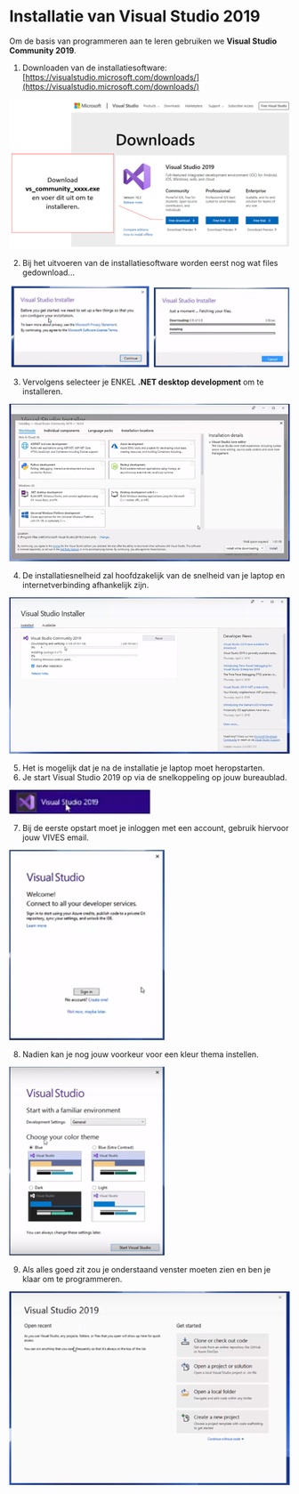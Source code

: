 # Installatie van Visual Studio 2019

Om de basis van programmeren aan te leren gebruiken we **Visual Studio Community 2019**.

1. Downloaden van de installatiesoftware: 
[https://visualstudio.microsoft.com/downloads/](https://visualstudio.microsoft.com/downloads/)

![download](./images/afbeelding1.png)

2. Bij het uitvoeren van de installatiesoftware worden eerst nog wat files gedownload...

![download](./images/afbeelding2.png)

3. Vervolgens selecteer je ENKEL **.NET desktop development** om te installeren.

![download](./images/afbeelding3.png)

4. De installatiesnelheid zal hoofdzakelijk van de snelheid van je laptop en internetverbinding afhankelijk zijn.

![download](./images/afbeelding4.png)

5. Het is mogelijk dat je na de installatie je laptop moet heropstarten.
6. Je start Visual Studio 2019 op via de snelkoppeling op jouw bureaublad.

![download](./images/afbeelding5.png)

7. Bij de eerste opstart moet je inloggen met een account, gebruik hiervoor jouw VIVES email.

![download](./images/afbeelding6.png)

8. Nadien kan je nog jouw voorkeur voor een kleur thema instellen.

![download](./images/afbeelding7.png)

9. Als alles goed zit zou je onderstaand venster moeten zien en ben je klaar om te programmeren.

![download](./images/afbeelding8.png)

